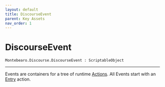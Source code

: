 ```yaml
---
layout: default
title: DiscourseEvent
parent: Key Assets
nav_order: 1
---
```


# DiscourseEvent

```
Montebearo.Discourse.DiscourseEvent : ScriptableObject
```
---

Events are containers for a tree of runtime [Actions](../Runtime/Actions/discourse-action.md). All Events start with an [Entry](../Runtime/Actions/entry-action.md) action.
